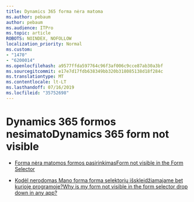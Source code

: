 ```yaml
---
title: Dynamics 365 forma nėra matoma
ms.author: pebaum
author: pebaum
ms.audience: ITPro
ms.topic: article
ROBOTS: NOINDEX, NOFOLLOW
localization_priority: Normal
ms.custom:
- "1470"
- "6200014"
ms.openlocfilehash: a9577ffda597764c96f3af006c9cce87ab30a3bf
ms.sourcegitcommit: e17e7d17fdb638349bb320b318085138d18f284c
ms.translationtype: MT
ms.contentlocale: lt-LT
ms.lasthandoff: 07/16/2019
ms.locfileid: "35752698"
---
```

# <a name="dynamics-365-form-not-visible"></a><span data-ttu-id="39576-102">Dynamics 365 formos nesimato</span><span class="sxs-lookup"><span data-stu-id="39576-102">Dynamics 365 form not visible</span></span>

* [<span data-ttu-id="39576-103">Forma nėra matomos formos pasirinkimas</span><span class="sxs-lookup"><span data-stu-id="39576-103">Form not visible in the Form Selector</span></span>](https://docs.microsoft.com/en-us/dynamics365/customer-engagement/customize/control-access-forms)

* [<span data-ttu-id="39576-104">Kodėl nerodomas Mano forma forma selektorių išskleidžiamajame bet kurioje programoje?</span><span class="sxs-lookup"><span data-stu-id="39576-104">Why is my form not visible in the form selector drop down in any app?</span></span>](https://docs.microsoft.com/en-us/powerapps/maker/model-driven-apps/create-design-forms?branch=master#why-is-my-form-not-visible-in-the-form-selector-drop-down-in-my-app)
